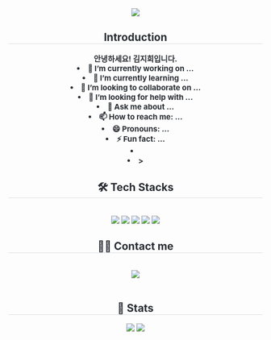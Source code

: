 <div align= "center">
    <img src="https://capsule-render.vercel.app/api?type=waving&color=0:00ff4c,100:3892d6&height=180&text=Jihee%20Kim&animation=&fontColor=ffffff&fontSize=60" />
    </div>
    <div align= "center"> 
    <h2 style="border-bottom: 1px solid #d8dee4; color: #282d33;"> Introduction </h2>  
    <div style="font-weight: 700; font-size: 15px; text-align: center; color: #282d33;"> 안녕하세요! 김지희입니다.</li><li> 🔭 I’m currently working on ...</li><li> 🌱 I’m currently learning ...</li><li> 👯 I’m looking to collaborate on ...</li><li> 🤔 I’m looking for help with ...</li><li> 💬 Ask me about ...</li><li> 📫 How to reach me: ...</li><li> 😄 Pronouns: ...</li><li> ⚡ Fun fact: ...</li><li><li>> </div> 
    </div>
    <div align= "center">
    <h2 style="border-bottom: 1px solid #d8dee4; color: #282d33;"> 🛠️ Tech Stacks </h2> <br> 
    <div style="margin: 0 auto; text-align: center;" align= "center"> <img src="https://img.shields.io/badge/Github-181717?style=flat&logo=Github&logoColor=white">
          <img src="https://img.shields.io/badge/Python-3776AB?style=flat&logo=Python&logoColor=white">
          <img src="https://img.shields.io/badge/PyTorch-EE4C2C?style=flat&logo=PyTorch&logoColor=white">
          <img src="https://img.shields.io/badge/Slack-4A154B?style=flat&logo=Slack&logoColor=white">
          <img src="https://img.shields.io/badge/Notion-000000?style=flat&logo=Notion&logoColor=white">
          <br/></div>
    </div>
    <div align= "center">
    <h2 style="border-bottom: 1px solid #d8dee4; color: #282d33;"> 🧑‍💻 Contact me </h2> <br> 
    <div align= "center"> <a href=mailto:jihee_sta@yonsei.ac.kr> <img src="https://img.shields.io/badge/Gmail-EA4335?style=flat&logo=Gmail&logoColor=white&link=mailto:jihee_sta@yonsei.ac.kr"> </a>
          </div>  <br> 
    <div align= "center">  </div> 
    </div>
    <div align= "center"> 
    <h2 style="border-bottom: 1px solid #d8dee4; color: #282d33;"> 🏅 Stats </h2> <div align= "center"> <img src="https://github-readme-stats.vercel.app/api?username=jjihee&custom_title=jjihee's Github Stat&bg_color=180,000000,&title_color=000000&text_color=000000"
        /> <img src="https://github-readme-stats.vercel.app/api/top-langs/?username=jjihee&layout=compact&bg_color=180,000000,&title_color=000000&text_color=000000"
          /> </div> 
    </div>
    
